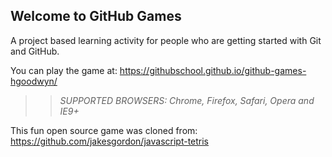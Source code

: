 ## Welcome to GitHub Games

A project based learning activity for people who are getting started with Git and GitHub.

You can play the game at:  https://githubschool.github.io/github-games-hgoodwyn/

>> _*SUPPORTED BROWSERS*: Chrome, Firefox, Safari, Opera and IE9+_

This fun open source game was cloned from: https://github.com/jakesgordon/javascript-tetris
